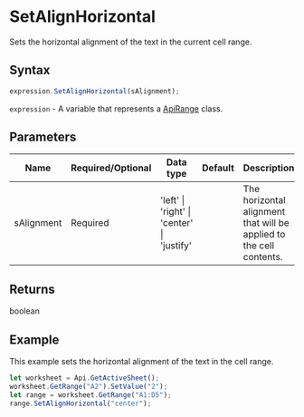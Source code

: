 # SetAlignHorizontal

Sets the horizontal alignment of the text in the current cell range.

## Syntax

```javascript
expression.SetAlignHorizontal(sAlignment);
```

`expression` - A variable that represents a [ApiRange](../ApiRange.md) class.

## Parameters

| **Name** | **Required/Optional** | **Data type** | **Default** | **Description** |
| ------------- | ------------- | ------------- | ------------- | ------------- |
| sAlignment | Required | 'left' \| 'right' \| 'center' \| 'justify' |  | The horizontal alignment that will be applied to the cell contents. |

## Returns

boolean

## Example

This example sets the horizontal alignment of the text in the cell range.

```javascript editor-
let worksheet = Api.GetActiveSheet();
worksheet.GetRange("A2").SetValue("2");
let range = worksheet.GetRange("A1:D5");
range.SetAlignHorizontal("center");
```
